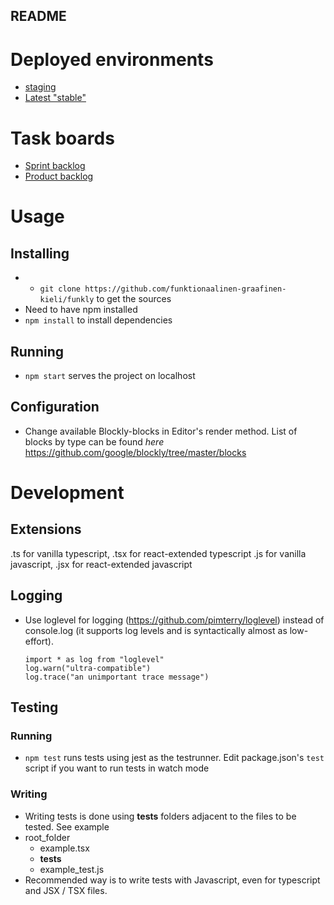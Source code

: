 ## README 

# Deployed environments

- [staging](http://staging-funkly.herokuapp.com/)
- [Latest "stable"](http://funkly.herokuapp.com/)

# Task boards

* [Sprint backlog](https://github.com/funktionaalinen-graafinen-kieli/backlogs/projects/3)
* [Product backlog](https://github.com/funktionaalinen-graafinen-kieli/backlogs/projects/1)

# Usage

## Installing 
- - `git clone https://github.com/funktionaalinen-graafinen-kieli/funkly` to get the sources
- Need to have npm installed 
- `npm install` to install dependencies
## Running

- `npm start` serves the project on localhost

## Configuration

- Change available Blockly-blocks in Editor's render method. List of blocks by type can be found _here_ https://github.com/google/blockly/tree/master/blocks

# Development

## Extensions
.ts for vanilla typescript, .tsx for react-extended typescript
.js for vanilla javascript, .jsx for react-extended javascript

## Logging
 - Use loglevel for logging (https://github.com/pimterry/loglevel) instead of console.log (it supports log levels and is syntactically almost as low-effort).
    ```
    import * as log from "loglevel"
    log.warn("ultra-compatible")
    log.trace("an unimportant trace message")
    ```

## Testing

### Running
- `npm test` runs tests using jest as the testrunner. Edit package.json's `test` script if you want to run tests in watch mode

### Writing

- Writing tests is done using __tests__ folders adjacent to the files to be tested. See example
- root_folder
    - example.tsx
    - __tests__
	- example_test.js
- Recommended way is to write tests with Javascript, even for typescript and JSX / TSX files.


